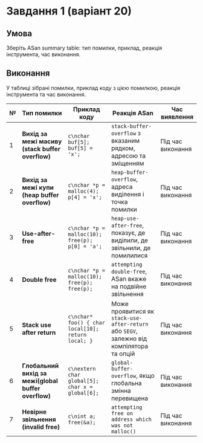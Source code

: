 # Завдання 1 (варіант 20)

## Умова

Зберіть ASan summary table: тип помилки, приклад, реакція інструмента, час виконання.

## Виконання

У таблиці зібрані помилки, приклад коду з цією помилкою, реакція інструмента та час виконання.

| №  | Тип помилки                        | Приклад коду                                                             | Реакція ASan                                                                                              | Час виявлення   |
|----|-----------------------------------|--------------------------------------------------------------------------|------------------------------------------------------------------------------------------------------------|-----------------|
| 1  | **Вихід за межі масиву (stack buffer overflow)** | ```c\nchar buf[5]; buf[5] = 'x';```                                          | `stack-buffer-overflow` з вказаним рядком, адресою та зміщенням                                          | Під час виконання |
| 2  | **Вихід за межі купи (heap buffer overflow)**    | ```c\nchar *p = malloc(4); p[4] = 'x';```                                   | `heap-buffer-overflow`, адреса виділення і точка помилки                                                  | Під час виконання |
| 3  | **Use-after-free**                 | ```c\nchar *p = malloc(10); free(p); p[0] = 'a';```                            | `heap-use-after-free`, показує, де виділили, де звільнили, де помилилися                                  | Під час виконання |
| 4  | **Double free**                    | ```c\nchar *p = malloc(10); free(p); free(p);```                               | `attempting double-free`, ASan вкаже на подвійне звільнення                                               | Під час виконання |
| 5  | **Stack use after return**         | ```c\nchar* foo() { char local[10]; return local; }```                         | Може проявитися як `stack-use-after-return` або `SEGV`, залежно від компілятора та опцій                       | Під час виконання |
| 6  | **Глобальний вихід за межі(global buffer overflow)**       | ```c\nextern char global[5]; char x = global[6];```                             | `global-buffer-overflow`, якщо глобальна змінна перевищена                                                | Під час виконання |
| 7  | **Невірне звільнення (invalid free)** | ```c\nint a; free(&a);```                                                   | `attempting free on address which was not malloc()`                                                       | Під час виконання |
